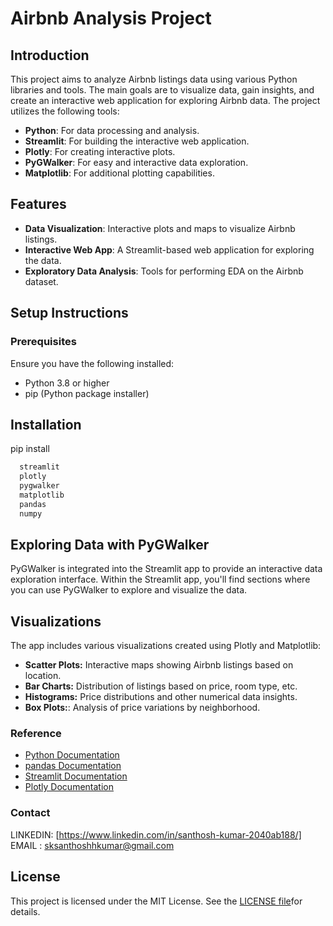 
# Airbnb Analysis Project

## Introduction

This project aims to analyze Airbnb listings data using various Python libraries and tools. The main goals are to visualize data, gain insights, and create an interactive web application for exploring Airbnb data. The project utilizes the following tools:

- **Python**: For data processing and analysis.
- **Streamlit**: For building the interactive web application.
- **Plotly**: For creating interactive plots.
- **PyGWalker**: For easy and interactive data exploration.
- **Matplotlib**: For additional plotting capabilities.

## Features

- **Data Visualization**: Interactive plots and maps to visualize Airbnb listings.
- **Interactive Web App**: A Streamlit-based web application for exploring the data.
- **Exploratory Data Analysis**: Tools for performing EDA on the Airbnb dataset.

## Setup Instructions

### Prerequisites

Ensure you have the following installed:

- Python 3.8 or higher
- pip (Python package installer)






## Installation

pip install 

```bash
  streamlit
  plotly
  pygwalker
  matplotlib
  pandas
  numpy

```
## Exploring Data with PyGWalker

PyGWalker is integrated into the Streamlit app to provide an interactive data exploration interface. Within the Streamlit app, you'll find sections where you can use PyGWalker to explore and visualize the data.

## Visualizations
The app includes various visualizations created using Plotly and Matplotlib:

- **Scatter Plots:** Interactive maps showing Airbnb listings based on location.
- **Bar Charts:** Distribution of listings based on price, room type, etc.
- **Histograms:** Price distributions and other numerical data insights.
- **Box Plots:**:  Analysis of price variations by neighborhood.

### Reference
* [Python Documentation](https://docs.python.org/3/)
* [pandas Documentation](https://pandas.pydata.org/docs/)
* [Streamlit Documentation](https://docs.streamlit.io/)
* [Plotly Documentation](https://plotly.com/python/)

### Contact
LINKEDIN: [https://www.linkedin.com/in/santhosh-kumar-2040ab188/]            
EMAIL : sksanthoshhkumar@gmail.com

## License
This project is licensed under the MIT License. See the [LICENSE file](https://choosealicense.com/licenses/mit/)for details.



